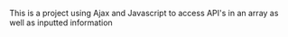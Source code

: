 This is a project using Ajax and Javascript to access API's in an array as well as inputted information
